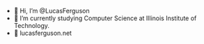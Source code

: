 - 👋 Hi, I’m @LucasFerguson
- 🏫 I’m currently studying Computer Science at Illinois Institute of Technology.
- 🌌 lucasferguson.net
